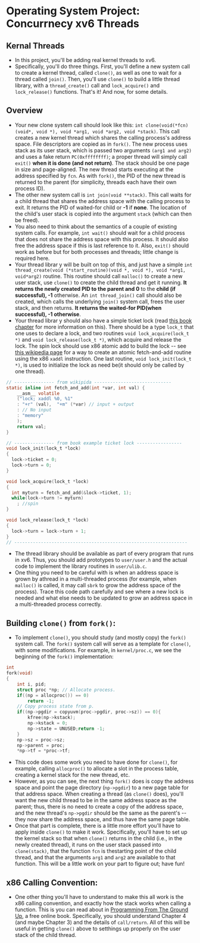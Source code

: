 # Operating System Project: Concurrnecy xv6 Threads
## Kernal Threads
* In this project, you'll be adding real kernel threads to xv6.
* Specifically, you'll do three things. First, you'll define a new system call to create a kernel thread, called `clone()`, as well as one to wait for a thread called `join()`. Then, you'll use `clone()` to build a little thread library, with a `thread_create()` call and `lock_acquire()` and `lock_release()` functions. That's it! And now, for some details.

## Overview
* Your new clone system call should look like this: `int clone(void(*fcn)(void*, void *), void *arg1, void *arg2, void *stack)`. This call creates a new kernel thread which shares the calling process's address space. File descriptors are copied as in `fork()`. The new process uses stack as its user stack, which is passed two arguments `(arg1 and arg2)` and uses a fake return `PC(0xffffffff)`; a proper thread will simply call `exit()` **when it is done (and not return)**. The stack should be one page in size and page-aligned. The new thread starts executing at the address specified by `fcn`. As with `fork()`, the PID of the new thread is returned to the parent (for simplicity, threads each have their own process ID).
* The other new system call is `int join(void **stack)`. This call waits for a child thread that shares the address space with the calling process to exit. It returns the PID of waited-for child or **-1** if **none**. The location of the child's user stack is copied into the argument `stack` (which can then be freed).
* You also need to think about the semantics of a couple of existing system calls. For example, `int wait()` should wait for a child process that does not share the address space with this process. It should also free the address space if this is last reference to it. Also, `exit()` should work as before but for both processes and threads; little change is required here.
* Your thread librar y will be built on top of this, and just have a simple `int thread_create(void (*start_routine)(void *, void *), void *arg1, void*arg2)` routine. This routine should call `malloc()` to create a new user stack, use `clone()` to create the child thread and get it running. **It returns the newly created PID to the parent and 0** to the **child (if successful), -1** otherwise. An `int thread_join()` call should also be created, which calls the underlying `join()` system call, frees the user stack, and then returns. **It returns the waited-for PID(when successful), -1 otherwise**.
* Your thread librar y should also have a simple ticket lock (read [this book chapter](https://pages.cs.wisc.edu/~remzi/OSTEP/threads-locks.pdf) for more information on this). There should be a type `lock_t` that one uses to declare a lock, and two routines `void lock_acquire(lock_t *)` and `void lock_release(lock_t *)`, which acquire and release the lock. The spin lock should use x86 atomic add to build the lock -- see [this wikipedia page](https://en.wikipedia.org/wiki/Fetch-and-add) for a way to create an atomic fetch-and-add routine using the x86 `xaddl` instruction. One last routine, `void lock_init(lock_t *)`, is used to initialize the lock as need be(it should only be called by one thread).
```C
// --------------- from wikipida -----------------------------
static inline int fetch_and_add(int *var, int val) {   
    __asm__ volatile
    ("lock; xaddl %0, %1"
	: "+r" (val),  "+m" (*var) // input + output
	: // No input
	: "memory"
    );
    return val;
}

// --------------- from book example ticket lock -----------------
void lock_init(lock_t *lock)
{
  lock->ticket = 0;
  lock->turn = 0;
}

void lock_acquire(lock_t *lock)
{
  int myturn = fetch_and_add(&lock->ticket, 1);
  while(lock->turn != myturn)
    ; //spin
}

void lock_release(lock_t *lock)
{
  lock->turn = lock->turn + 1;
}
// -----------------------------------------------------------------
```
* The thread library should be available as part of every program that runs in xv6. Thus, you should add prototypes to `user/user.h` and the actual code to implement the library routines in `user/ulib.c`.
* One thing you need to be careful with is when an address space is grown by athread in a multi-threaded process (for example, when `malloc()` is called, it may call `sbrk` to grow the address space of the process). Trace this code path carefully and see where a new lock is needed and what else needs to be updated to grow an address space in a multi-threaded process correctly.
## Building `clone()` from `fork()`:
* To implement `clone()`, you should study (and mostly copy) the `fork()` system call. The `fork()` system call will serve as a template for `clone()`, with some modifications. For example, in `kernel/proc.c`, we see the beginning of the `fork()` implementation:
```C
int
fork(void)
{
    int i, pid;
    struct proc *np; // Allocate process.
    if((np = allocproc()) == 0)
        return -1; 
    // Copy process state from p.
    if((np->pgdir = copyuvm(proc->pgdir, proc->sz)) == 0){
        kfree(np->kstack);    
        np->kstack = 0;    
        np->state = UNUSED;return -1;  
    }  
    np->sz = proc->sz;  
    np->parent = proc;  
    *np->tf = *proc->tf;

```
* This code does some work you need to have done for `clone()`, for example, calling `allocproc()` to allocate a slot in the process table, creating a kernel stack for the new thread, etc.
* However, as you can see, the next thing `fork()` does is copy the address space and point the page directory (`np->pgdir`) to a new page table for that address space. When creating a thread (as `clone()` does), you'll want the new child thread to be in the same address space as the parent; thus, there is no need to create a copy of the address space, and the new thread's `np->pgdir` should be the same as the parent's -- they now share the address space, and thus have the same page table.
* Once that part is complete, there is a little more effort you'll have to apply inside `clone()` to make it work. Specifically, you'll have to set up the kernel stack so that when `clone()` returns in the child (i.e., in the newly created thread), it runs on the user stack passed into `clone(stack)`, that the function `fcn` is thestarting point of the child thread, and that the arguments `arg1` and `arg2` are available to that function. This will be a little work on your part to figure out; have fun!

## x86 Calling Convention:
* One other thing you'll have to understand to make this all work is the x86 calling convention, and exactly how the stack works when calling a function. This is you can read about in [Programming From The Ground Up](https://download-mirror.savannah.gnu.org/releases/pgubook/ProgrammingGroundUp-1-0-booksize.pdf), a free online book. Specifically, you should understand Chapter 4 (and maybe Chapter 3) and the details of `call/return`. All of this will be useful in getting `clone()` above to setthings up properly on the user stack of the child thread.

